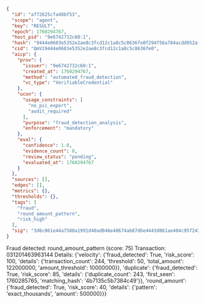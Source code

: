 ```json
{
  "id": "af72625cfa48bf53",
  "scope": "agent",
  "key": "RESULT",
  "epoch": 1760294767,
  "host_pid": "9e6742732c60:1",
  "hash": "9444e0603e5352e2ae8c3fcd12c1a8c5c8636fe0f294756a784acdd052af3bbb",
  "cid": "QmV19444e0603e5352e2ae8c3fcd12c1a8c5c8636fe0",
  "aicp": {
    "prov": {
      "issuer": "9e6742732c60:1",
      "created_at": 1760294767,
      "method": "automated_fraud_detection",
      "vc_type": "VerifiableCredential"
    },
    "ucon": {
      "usage_constraints": [
        "no_pii_export",
        "audit_required"
      ],
      "purpose": "fraud_detection_analysis",
      "enforcement": "mandatory"
    },
    "eval": {
      "confidence": 1.0,
      "evidence_count": 0,
      "review_status": "pending",
      "evaluated_at": 1760294767
    }
  },
  "sources": [],
  "edges": [],
  "metrics": {},
  "thresholds": {},
  "tags": [
    "fraud",
    "round_amount_pattern",
    "risk_high"
  ],
  "sig": "3d6c061e44a7588a1991d40ad046e48674ab87d6e4443d061ae404c95f24389d"
}
```

Fraud detected: round_amount_pattern (score: 75)
Transaction: 031201463963144
Details: {'velocity': {'fraud_detected': True, 'risk_score': 100, 'details': {'transaction_count': 244, 'threshold': 50, 'total_amount': 122000000, 'amount_threshold': 10000000}}, 'duplicate': {'fraud_detected': True, 'risk_score': 85, 'details': {'duplicate_count': 243, 'first_seen': 1760285765, 'matching_hash': '4b7135c5b7384c49'}}, 'round_amount': {'fraud_detected': True, 'risk_score': 40, 'details': {'pattern': 'exact_thousands', 'amount': 500000}}}